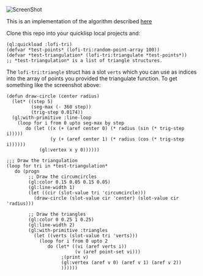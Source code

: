![ScreenShot](http://i.imgur.com/OH7Cq48.png)

This is an implementation of the algorithm described [here](http://paulbourke.net/papers/triangulate/)

Clone this repo into your quicklisp local projects and:

    (ql:quickload :lofi-tri)
    (defvar *test-points* (lofi-tri:random-point-array 100))
    (defvar *test-triangulation* (lofi-tri:triangulate *test-points*))
    ;; *test-triangulation* is a list of triangle structures.

The `lofi-tri:triangle` struct has a slot `verts` which you can use as indices into the array of points
you provided the triangulate function. To get something like the screenshot above:

    (defun draw-circle (center radius)
      (let* ((step 5)
             (seg-max (- 360 step))
             (trig-step 0.0174))
      (gl:with-primitive :line-loop
        (loop for i from 0 upto seg-max by step
           do (let ((x (+ (aref center 0) (* radius (sin (* trig-step i)))))
                    (y (+ (aref center 1) (* radius (cos (* trig-step i))))))
                (gl:vertex x y 0))))))
              
    ;;; Draw the triangulation
    (loop for tri in *test-triangulation*
       do (progn
            ;; Draw the circumcircles
            (gl:color 0.15 0.05 0.15 0.05)
            (gl:line-width 1)
            (let ((cir (slot-value tri 'circumcircle)))
              (draw-circle (slot-value cir 'center) (slot-value cir 'radius)))

            ;; Draw the triangles
            (gl:color 0 0.25 1 0.25)
            (gl:line-width 2)
            (gl:with-primitive :triangles
              (let ((verts (slot-value tri 'verts)))
                (loop for i from 0 upto 2
                   do (let* ((vi (aref verts i))
                             (v (aref point-set vi)))
                        ;(print v)
                        (gl:vertex (aref v 0) (aref v 1) (aref v 2))
                        ))))))
